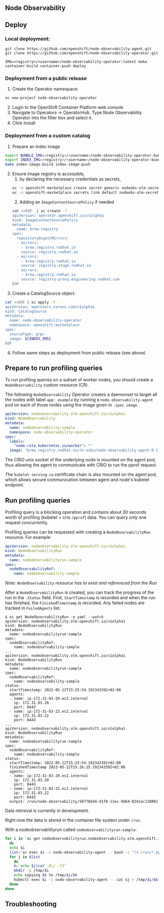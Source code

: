 ## Node Observability

## Deploy

### Local deployment:

```
git clone https://github.com/openshift/node-observability-agent.git
git clone https://github.com/openshift/node-observability-operator.git

IMG=<registry>/<username>/node-observability-operator:latest make container-build container-push deploy
```

### Deployment from a public release

1. Create the Operator namespace:
```sh
oc new-project node-observability-operator
```

2. Login to the OpenShift Container Platform web console
3. Navigate to Operators → OperatorHub.
Type Node Observability Operator into the filter box and select it.
4. Click Install

### Deployment from a custom catalog

1. Prepare an index image
```sh
export BUNDLE_IMG=<registry>/<username>/node-observability-operator-bundle:<version>
export INDEX_IMG=<registry>/<username>/node-observability-operator-bundle-index:<version>
make index-image-build index-image-push
```
2. Ensure image registry is accessible,
   1. by declaring the necessary credentials as secrets,
   ```sh
   oc -n openshift-marketplace create secret generic nodeobs-olm-secret  --type=kubernetes.io/dockercfg  --from-file=.dockercfg=${XDG_RUNTIME_DIR}/containers/auth.json
   oc -n openshift-marketplace secrets link default nodeobs-olm-secret --for=pull
   ```
   2. Adding an `ImageContentSourcePolicy` if needed
   ```sh
   cat <<EOF  | oc create -f -
   apiVersion: operator.openshift.io/v1alpha1
   kind: ImageContentSourcePolicy
   metadata:
     name: brew-registry
   spec:
     repositoryDigestMirrors:
     - mirrors:
       - brew.registry.redhat.io
       source: registry.redhat.io
     - mirrors:
       - brew.registry.redhat.io
       source: registry.stage.redhat.io
     - mirrors:
       - brew.registry.redhat.io
       source: registry-proxy.engineering.redhat.com
   EOF
   ```
3. Create a CatalogSource object:
```sh
cat <<EOF | oc apply -f - 
apiVersion: operators.coreos.com/v1alpha1
kind: CatalogSource
metadata:
  name: node-observability-operator
  namespace: openshift-marketplace
spec:
  sourceType: grpc
  image: ${INDEX_IMG}
EOF
```
4. Follow same steps as deployment from public release (see above)

## Prepare to run profiling queries

To run profiling queries on a subset of worker nodes, you should create a `NodeObservability` custom resource (CR).

The following `NodeObservability` Operator creates a daemonset to target all the nodes with label `app: example` by running a `node-observability-agent` pod on each of those nodes using the image given in `.spec.image`.

```yaml
apiVersion: nodeobservability.olm.openshift.io/v1alpha1
kind: NodeObservability
metadata:
  name: nodeobservability-sample
  namespace: node-observability-operator
spec:
  labels:
    "node-role.kubernetes.io/worker": ""
  image: "brew.registry.redhat.io/rh-osbs/node-observability-agent:0.1.0-3"
```

The CRIO unix socket of the underlying node is mounted on the agent pod, thus allowing the agent to communicate with CRIO to run the pprof request.

The `kubelet-serving-ca` certificate chain is also mounted on the agent pod, which allows secure communication between agent and node's kubelet endpoint.

## Run profiling queries

Profiling query is a blocking operation and contains about 30 seconds
worth of profiling (kubelet + crio `/pprof`) data. You can query only one request concurrently.

Profiling queries can be requested with creating a `NodeObservabilityRun`
resource. For example:

```yaml
apiVersion: nodeobservability.olm.openshift.io/v1alpha1
kind: NodeObservabilityRun
metadata:
  name: nodeobservabilityrun-sample
spec:
  nodeObservabilityRef:
    name: nodeobservability-sample
```

_Note: `NodeObservability` resource has to exist and referenced from the Run_

After a `NodeObservabilityRun` is created, you can track the progress of the run in
the `.Status` field. First, `StartTimestamp` is recorded and when the run has
finished, the `FinishedTimestamp` is recorded. Any failed nodes are tracked in
`FailedAgents` list.

```
$ oc get NodeObservabilityRun -o yaml --watch
apiVersion: nodeobservability.olm.openshift.io/v1alpha1
kind: NodeObservabilityRun
metadata:
  name: nodeobservabilityrun-sample
spec:
  nodeObservabilityRef:
    name: nodeobservability-sample
...
apiVersion: nodeobservability.olm.openshift.io/v1alpha1
kind: NodeObservabilityRun
metadata:
  name: nodeobservabilityrun-sample
spec:
  nodeObservabilityRef:
    name: nodeobservability-sample
status:
  startTimestamp: 2022-05-12T15:25:54.192343392+02:00
  agents:
  - name: ip-172-31-83-20.ec2.internal
    ip: 172.31.83.20
    port: 8443
  - name: ip-172-31-83-22.ec2.internal
    ip: 172.31.83.22
    port: 8443
...
apiVersion: nodeobservability.olm.openshift.io/v1alpha1
kind: NodeObservabilityRun
metadata:
  name: nodeobservabilityrun-sample
spec:
  nodeObservabilityRef:
    name: nodeobservability-sample
status:
  startTimestamp: 2022-05-12T15:25:54.192343392+02:00
  finishedTimestamp 2022-05-12T15:26:25.192343392+02:00
  agents:
  - name: ip-172-31-83-20.ec2.internal
    ip: 172.31.83.20
    port: 8443
  - name: ip-172-31-83-22.ec2.internal
    ip: 172.31.83.22
    port: 8443
  output: /run/node-observability/50778b44-d1f8-11ec-9d64-0242ac120002
```

Data retrieval is currently in development.

Right now the data is stored in the container file system under `/run`.

With a nodeobservabilityrun called `nodeobservabilityrun-sample`:

```sh
for i in `oc get nodeobservabilityrun.nodeobservability.olm.openshift.io/nodeobservabilityrun-sample -o yaml | yq .status.agents[].name | cut -d\" -f2`
  do
  echo $i
  list=`oc exec $i -c node-observability-agent -- bash -c "ls /run/*.pprof"`
  for j in $list
    do
    k=`echo $j|cut -d\/ -f3`
    mkdir -p /tmp/$i
    echo copying $k to /tmp/$i/$k
    kubectl exec $i -c node-observability-agent -- cat $j > /tmp/$i/$k
  done
done
```

## Troubleshooting
